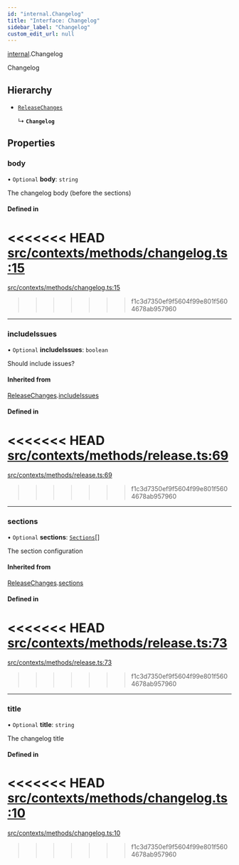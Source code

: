 ```yaml
---
id: "internal.Changelog"
title: "Interface: Changelog"
sidebar_label: "Changelog"
custom_edit_url: null
---
```


[internal](../modules/internal.md).Changelog

Changelog

## Hierarchy

- [`ReleaseChanges`](internal.ReleaseChanges.md)

  ↳ **`Changelog`**

## Properties

### body

• `Optional` **body**: `string`

The changelog body (before the sections)

#### Defined in

<<<<<<< HEAD
[src/contexts/methods/changelog.ts:15](https://github.com/Resnovas/smartcloud/blob/b9e22a9/src/contexts/methods/changelog.ts#L15)
=======
[src/contexts/methods/changelog.ts:15](https://github.com/Resnovas/smartcloud/blob/b91f5b4/src/contexts/methods/changelog.ts#L15)
>>>>>>> f1c3d7350ef9f5604f99e801f5604678ab957960

___

### includeIssues

• `Optional` **includeIssues**: `boolean`

Should include issues?

#### Inherited from

[ReleaseChanges](internal.ReleaseChanges.md).[includeIssues](internal.ReleaseChanges.md#includeissues)

#### Defined in

<<<<<<< HEAD
[src/contexts/methods/release.ts:69](https://github.com/Resnovas/smartcloud/blob/b9e22a9/src/contexts/methods/release.ts#L69)
=======
[src/contexts/methods/release.ts:69](https://github.com/Resnovas/smartcloud/blob/b91f5b4/src/contexts/methods/release.ts#L69)
>>>>>>> f1c3d7350ef9f5604f99e801f5604678ab957960

___

### sections

• `Optional` **sections**: [`Sections`](internal.Sections.md)[]

The section configuration

#### Inherited from

[ReleaseChanges](internal.ReleaseChanges.md).[sections](internal.ReleaseChanges.md#sections)

#### Defined in

<<<<<<< HEAD
[src/contexts/methods/release.ts:73](https://github.com/Resnovas/smartcloud/blob/b9e22a9/src/contexts/methods/release.ts#L73)
=======
[src/contexts/methods/release.ts:73](https://github.com/Resnovas/smartcloud/blob/b91f5b4/src/contexts/methods/release.ts#L73)
>>>>>>> f1c3d7350ef9f5604f99e801f5604678ab957960

___

### title

• `Optional` **title**: `string`

The changelog title

#### Defined in

<<<<<<< HEAD
[src/contexts/methods/changelog.ts:10](https://github.com/Resnovas/smartcloud/blob/b9e22a9/src/contexts/methods/changelog.ts#L10)
=======
[src/contexts/methods/changelog.ts:10](https://github.com/Resnovas/smartcloud/blob/b91f5b4/src/contexts/methods/changelog.ts#L10)
>>>>>>> f1c3d7350ef9f5604f99e801f5604678ab957960
